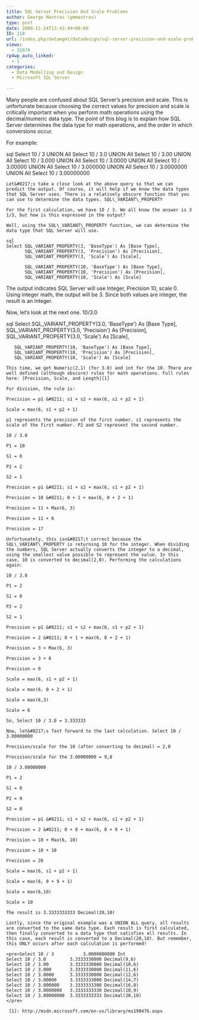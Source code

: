 ```yaml
---
title: SQL Server Precision And Scale Problems
author: George Mastros (gmmastros)
type: post
date: 2008-11-24T13:43:49+00:00
ID: 218
url: /index.php/datamgmt/datadesign/sql-server-precision-and-scale-problems/
views:
  - 15979
rp4wp_auto_linked:
  - 1
categories:
  - Data Modelling and Design
  - Microsoft SQL Server

---
```

Many people are confused about SQL Server&#8217;s precision and scale. This is unfortunate because choosing the correct values for precision and scale is critically important when you perform math operations using the decimal/numeric data type. The point of this blog is to explain how SQL Server determines the data type for math operations, and the order in which conversions occur.

For example:

sql
Select 10 / 3           UNION All 
Select 10 / 3.0         UNION All 
Select 10 / 3.00        UNION All 
Select 10 / 3.000       UNION All 
Select 10 / 3.0000      UNION All 
Select 10 / 3.00000     UNION All 
Select 10 / 3.000000    UNION All 
Select 10 / 3.0000000   UNION All 
Select 10 / 3.00000000 
```
Let&#8217;s take a close look at the above query so that we can predict the output. Of course, it will help if we know the data types that SQL Server uses. There is a relatively obscure function that you can use to determine the data types. SQL\_VARIANT\_PROPERTY

For the first calculation, we have 10 / 3. We all know the answer is 3 1/3, but how is this expressed in the output?

Well, using the SQL\_VARIANT\_PROPERTY function, we can determine the data type that SQL Server will use.

sql
Select SQL_VARIANT_PROPERTY(3, 'BaseType') As [Base Type], 
       SQL_VARIANT_PROPERTY(3, 'Precision') As [Precision],
       SQL_VARIANT_PROPERTY(3, 'Scale') As [Scale],

       SQL_VARIANT_PROPERTY(10, 'BaseType') As [Base Type], 
       SQL_VARIANT_PROPERTY(10, 'Precision') As [Precision],
       SQL_VARIANT_PROPERTY(10, 'Scale') As [Scale]
```
The output indicates SQL Server will use Integer, Precision 10, scale 0. Using integer math, the output will be 3. Since both values are integer, the result is an integer.

Now, let&#8217;s look at the next one. 10/3.0

sql
Select SQL_VARIANT_PROPERTY(3.0, 'BaseType') As [Base Type], 
       SQL_VARIANT_PROPERTY(3.0, 'Precision') As [Precision],
       SQL_VARIANT_PROPERTY(3.0, 'Scale') As [Scale],

       SQL_VARIANT_PROPERTY(10, 'BaseType') As [Base Type], 
       SQL_VARIANT_PROPERTY(10, 'Precision') As [Precision],
       SQL_VARIANT_PROPERTY(10, 'Scale') As [Scale]
```
This time, we get Numeric(2,1) (for 3.0) and int for the 10. There are well defined (although obscure) rules for math operations. Full rules here: [Precision, Scale, and Length][1]

For division, the rule is:

Precision = p1 &#8211; s1 + s2 + max(6, s1 + p2 + 1)
  
Scale = max(6, s1 + p2 + 1)

p1 represents the precision of the first number. s1 represents the scale of the first number. P2 and S2 represent the second number.

10 / 3.0
  
P1 = 10
  
S1 = 0
  
P2 = 2
  
S2 = 1

Precision = p1 &#8211; s1 + s2 + max(6, s1 + p2 + 1)
  
Precision = 10 &#8211; 0 + 1 + max(6, 0 + 2 + 1)
  
Precision = 11 + Max(6, 3)
  
Precision = 11 + 6
  
Precision = 17

Unfortunately, this isn&#8217;t correct because the SQL\_VARIANT\_PROPERTY is returning 10 for the integer. When dividing the numbers, SQL Server actually converts the integer to a decimal, using the smallest value possible to represent the value. In this case, 10 is converted to decimal(2,0). Performing the calculations again:

10 / 3.0
  
P1 = 2
  
S1 = 0
  
P2 = 2
  
S2 = 1

Precision = p1 &#8211; s1 + s2 + max(6, s1 + p2 + 1)
  
Precision = 2 &#8211; 0 + 1 + max(6, 0 + 2 + 1)
  
Precision = 3 + Max(6, 3)
  
Precision = 3 + 6
  
Precision = 9

Scale = max(6, s1 + p2 + 1)
  
Scale = max(6, 0 + 2 + 1)
  
Scale = max(6,3)
  
Scale = 6

So, Select 10 / 3.0 = 3.333333

Now, let&#8217;s fast forward to the last calculation. Select 10 / 3.00000000

Precision/scale for the 10 (after converting to decimal) = 2,0
  
Precision/scale for the 3.00000000 = 9,8

10 / 3.00000000
  
P1 = 2
  
S1 = 0
  
P2 = 9
  
S2 = 8

Precision = p1 &#8211; s1 + s2 + max(6, s1 + p2 + 1)
  
Precision = 2 &#8211; 0 + 8 + max(6, 0 + 9 + 1)
  
Precision = 10 + Max(6, 10)
  
Precision = 10 + 10
  
Precision = 20

Scale = max(6, s1 + p2 + 1)
  
Scale = max(6, 0 + 9 + 1)
  
Scale = max(6,10)
  
Scale = 10

The result is 3.3333333333 Decimal(20,10)

Lastly, since the original example was a UNION ALL query, all results are converted to the same data type. Each result is first calculated, then finally converted to a data type that satisfies all results. In this case, each result is converted to a Decimal(20,10). But remember, this ONLY occurs after each calculation is performed!

<pre>Select 10 / 3           3.0000000000 Int
Select 10 / 3.0         3.3333330000 Decimal(9,6)
Select 10 / 3.00        3.3333330000 Decimal(10,6)
Select 10 / 3.000       3.3333330000 Decimal(11,6)
Select 10 / 3.0000      3.3333330000 Decimal(12,6)
Select 10 / 3.00000     3.3333333000 Decimal(14,7)
Select 10 / 3.000000    3.3333333300 Decimal(16,8)
Select 10 / 3.0000000   3.3333333330 Decimal(18,9)
Select 10 / 3.00000000  3.3333333333 Decimal(20,10)
</pre>

 [1]: http://msdn.microsoft.com/en-us/library/ms190476.aspx